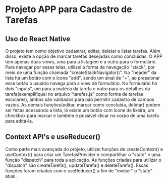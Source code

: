 # Projeto APP para Cadastro de Tarefas

## Uso do React Native

O projeto tem como objetivo cadastrar, editar, deletar e listar tarefas. Além disso, existe a opção de marcar tarefas desejadas como concluídas.
O APP tem apenas duas views, uma para a listagem e a outra para o formulário. Para navegar por essas telas, utilizei a forma de navegação "stack", por meio de uma função chamada "createStackNavigator()".
No "header" da lista há um botão com o ícone "add", sendo um sinal de "+", ao pressionar esse botão o usuário navega para a view de formulário.
No formulário há dois "inputs", um para a matéria da tarefa e outro para os detalhes da tarefa(exemplifiquei no arquivo "tarefas.js" como forma de tarefas escolares), ambos são validados para não permitir cadastro de campos vazios.
As demais funções(editar, marcar como concluída, deletar) podem ser feitas acessando a lista, lá existe um botão com ícone de lixeira, um checkbox para marcar e também é possível clicar no corpo de uma tarefa para editá-la.

## Context API's e useReducer()

Como parte mais avançada do projeto, utilizei funções de createContext() e useContext() para criar um TarefasProvider e compartilhar o "state" e uma função "dispatch" para toda a aplicação.
As funções criadas para utilizar o "dispatch" são createTarefa(), updateTarefa() e deleteTarefa().
Essas funções foram criadas com o useReducer() a fim de "evoluir" o "state" atual.
